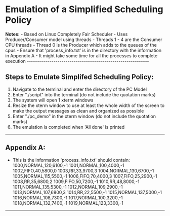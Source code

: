 <h1>Emulation of a Simplified Scheduling Policy</h1>
<b>Notes:</b>
- Based on Linux Completely Fair Scheduler  
- Uses Producer/Consumer model using threads
- Threads 1 - 4 are the Consumer CPU threads
- Thread 0 is the Producer which adds to the queues of the cpus
- Ensure that 'process_info.txt' is in the directory with the information in Appendix A
- It might take some time for all the processes to complete execution
------------------------------------------------------------
 
Steps to Emulate Simplifed Scheduling Policy:
------------------------------------------------------------
1. Navigate to the terminal and enter the directory of the PC Model
2. Enter "./script" into the terminal (do not include the quotation marks)
3. The system will open 1 xterm windows
4. Resize the xterm window to use at least the whole width of the screen to make the output messages as clean and organized as possible
5. Enter "./pc_demo" in the  xterm window (do not include the quotation marks)
6. The emulation is completed when 'All done' is printed
------------------------------------------------------------

Appendix A:
------------------------------------------------------------
- This is the information 'process_info.txt' should contain:
	1000,NORMAL,120,6100,-1 
	1001,NORMAL,100,4000,-1 
	1002,FIFO,40,5800,0 
	1003,RR,33,9700,3 
	1004,NORMAL,130,6700,-1 
	1005,NORMAL,115,5500,-1 
	1006,FIFO,70,4000,3 
	1007,FIFO,25,2900,-1 
	1008,RR,35,6800,2 
	1009,FIFO,50,7200,-1 
	1010,RR,48,8000,-1 
	1011,NORMAL,135,5300,-1 
	1012,NORMAL,109,2900,-1 
	1013,NORMAL,107,6800,3 
	1014,RR,22,5500,-1 
	1015,NORMAL,137,5000,-1 
	1016,NORMAL,108,7300,-1 
	1017,NORMAL,100,3200,-1 
	1018,NORMAL,132,7400,-1 
	1019,NORMAL,123,3300,-1
------------------------------------------------------------
